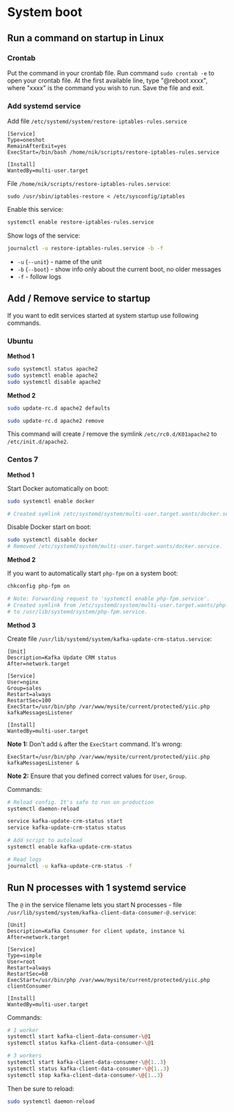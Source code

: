 # System boot

## Run a command on startup in Linux

### Crontab

Put the command in your crontab file. Run command `sudo crontab -e` to open your crontab file.
At the first available line, type "@reboot xxxx", where "xxxx" is the command you wish to run. Save the file and exit.

### Add systemd service

Add file `/etc/systemd/system/restore-iptables-rules.service`

```service
[Service]
Type=oneshot
RemainAfterExit=yes
ExecStart=/bin/bash /home/nik/scripts/restore-iptables-rules.service

[Install]
WantedBy=multi-user.target
```
File `/home/nik/scripts/restore-iptables-rules.service`:

```
sudo /usr/sbin/iptables-restore < /etc/sysconfig/iptables
```

Enable this service:

```bash
systemctl enable restore-iptables-rules.service
```

Show logs of the service:

```bash
journalctl -u restore-iptables-rules.service -b -f
```

- `-u` (`--unit`) - name of the unit 
- `-b` (`--boot`) - show info only about the current boot, no older messages
- `-f` - follow logs

## Add / Remove service to startup

If you want to edit services started at system startup use following commands.

### Ubuntu

**Method 1**

```bash
sudo systemctl status apache2
sudo systemctl enable apache2
sudo systemctl disable apache2
```

**Method 2**

```bash
sudo update-rc.d apache2 defaults

sudo update-rc.d apache2 remove
```

This command will create / remove the symlink `/etc/rc0.d/K01apache2` to `/etc/init.d/apache2`.

### Centos 7

**Method 1**

Start Docker automatically on boot:

```bash
sudo systemctl enable docker

# Created symlink /etc/systemd/system/multi-user.target.wants/docker.service → /usr/lib/systemd/system/docker.service.
```

Disable Docker start on boot:

```bash
sudo systemctl disable docker
# Removed /etc/systemd/system/multi-user.target.wants/docker.service.
```

**Method 2**

If you want to automatically start `php-fpm` on a system boot:

```bash
chkconfig php-fpm on

# Note: Forwarding request to 'systemctl enable php-fpm.service'.
# Created symlink from /etc/systemd/system/multi-user.target.wants/php-fpm.service 
# to /usr/lib/systemd/system/php-fpm.service.
```

**Method 3**

Create file `/usr/lib/systemd/system/kafka-update-crm-status.service`:

```service
[Unit]
Description=Kafka Update CRM status
After=network.target

[Service]
User=nginx
Group=sales
Restart=always
RestartSec=100
ExecStart=/usr/bin/php /var/www/mysite/current/protected/yiic.php kafkaMessagesListener

[Install]
WantedBy=multi-user.target
```

**Note 1:** Don't add `&` after the `ExecStart` command. It's wrong:
```service
ExecStart=/usr/bin/php /var/www/mysite/current/protected/yiic.php kafkaMessagesListener &
```
**Note 2:** Ensure that you defined correct values for `User`, `Group`.

Commands:

```bash
# Reload config. It's safe to run on production
systemctl daemon-reload

service kafka-update-crm-status start
service kafka-update-crm-status status

# Add script to autoload
systemctl enable kafka-update-crm-status

# Read logs
journalctl -u kafka-update-crm-status -f
```

## Run N processes with 1 systemd service

The `@` in the service filename lets you start N processes - file `/usr/lib/systemd/system/kafka-client-data-consumer-@.service`:

```service
[Unit]
Description=Kafka Consumer for client update, instance %i
After=network.target

[Service]
Type=simple
User=root
Restart=always
RestartSec=60
ExecStart=/usr/bin/php /var/www/mysite/current/protected/yiic.php clientConsumer

[Install]
WantedBy=multi-user.target
```
Commands:

```bash
# 1 worker
systemctl start kafka-client-data-consumer-\@1
systemctl status kafka-client-data-consumer-\@1

# 3 workers
systemctl start kafka-client-data-consumer-\@{1..3}
systemctl status kafka-client-data-consumer-\@{1..3}
systemctl stop kafka-client-data-consumer-\@{1..3}
```

Then be sure to reload:

```bash
sudo systemctl daemon-reload
```
